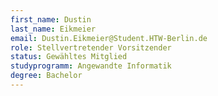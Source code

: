 ```yaml
---
first_name: Dustin
last_name: Eikmeier
email: Dustin.Eikmeier@Student.HTW-Berlin.de
role: Stellvertretender Vorsitzender
status: Gewähltes Mitglied
studyprogramm: Angewandte Informatik
degree: Bachelor
---
```

